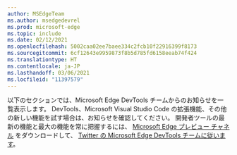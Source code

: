 ```yaml
---
author: MSEdgeTeam
ms.author: msedgedevrel
ms.prod: microsoft-edge
ms.topic: include
ms.date: 02/12/2021
ms.openlocfilehash: 5002caa02ee7baee334c2fcb10f22916399f8173
ms.sourcegitcommit: 6cf12643e9959873f8b5d785fd6158eeab74f424
ms.translationtype: HT
ms.contentlocale: ja-JP
ms.lasthandoff: 03/06/2021
ms.locfileid: "11397579"
---
```

以下のセクションでは、Microsoft Edge DevTools チームからのお知らせを一覧表示します。  DevTools、Microsoft Visual Studio Code の拡張機能、その他の新しい機能を試す場合は、お知らせを確認してください。  開発者ツールの最新の機能と最大の機能を常に把握するには、 [Microsoft Edge プレビュー チャネル][MicrosoftEdgePreviewChannels] をダウンロードして、 [Twitter の Microsoft Edge DevTools チームに従います][EdgeDevToolsTwitterAccount]。

<!-- links -->  

[MicrosoftEdgePreviewChannels]: https://www.microsoftedgeinsider.com/download "Microsoft Edge プレビュー チャネル"  

[EdgeDevToolsTwitterAccount]: https://twitter.com/EdgeDevTools "@EdgeDevTools Twitter アカウント"  
